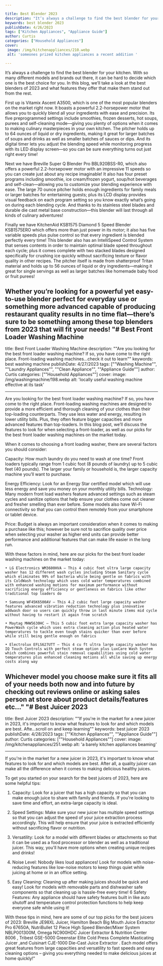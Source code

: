 ```yaml
---

title: Best Blender 2023
description: "It’s always a challenge to find the best blender for your kitchen. With so many different models and brands out there, it can be h...you wont regret reading on"
keywords: best blender 2023
publishDate: 4/26/2023
tags: ["Kitchen Appliances", "Appliance Guide"]
author: Curtis
categories: ["Household Appliances"]
cover: 
 image: /img/kitchenappliances/210.webp
 alt: 'someones prized kitchen appliances a recent addition '

---
```


It’s always a challenge to find the best blender for your kitchen. With so many different models and brands out there, it can be hard to decide which one is the best choice for you. In this blog, we’ll take a look at the best blenders of 2023 and what features they offer that make them stand out from the rest.

First up is Vitamix Ascent A3500, which is one of the most popular blenders on the market right now. It boasts a powerful 2.2-horsepower motor that allows you to quickly blend all your ingredients with ease and precision. Its five preprogrammed settings include smoothies, frozen desserts, hot soups, purees and self-cleaning mode—giving you plenty of options when it comes to making culinary masterpieces in your own kitchen. The pitcher holds up to 64 ounces of liquid or dry ingredients, making it great for larger batches of soups and drinks as well as smaller batches of sauces or dips. And its digital timer lets you adjust the blending speed while monitoring progress with its LED display screen—so you can be sure everything turns out just right every time!

Next we have Breville Super Q Blender Pro BBL920BSS-R0, which also offers a powerful 2.2-horsepower motor with an impressive 11 speeds so you can create just about any recipe imaginable! It also has four preset programs including smoothie, ice cream/frozen yogurt, soup/hot beverages and self-clean—allowing you to customize your blending experience with ease. The large 70 ounce pitcher holds enough ingredients for family meals or larger batches for entertaining guests; plus its LCD display provides visual feedback on each program setting so you know exactly what’s going on during each blending cycle. And thanks to its stainless steel blades and durable die cast metal base construction—this blender will last through all kinds of culinary adventures! 

Finally we have KitchenAid KSB1575 Diamond 5 Speed Blender KSB1575ERO which offers more than just power in its motor; it also has five variable speeds plus pulse control so that every ingredient is blended perfectly every time! This blender also has an IntelliSpeed Control System that senses contents in order to maintain optimal blade speed throughout each cycle; plus it comes complete with two stacked blades designed specifically for crushing ice quickly without sacrificing texture or flavor quality in other recipes. The pitcher itself is made from shatterproof Tritan material and holds up to 56 ounces of liquid or dry ingredients—making it great for single servings as well as larger batches like homemade baby food or fruit purees! 

Whether you’re looking for a powerful yet easy-to-use blender perfect for everyday use or something more advanced capable of producing restaurant quality results in no time flat—there’s sure to be something among these top blenders from 2023 that will fit your needs!
"# Best Front Loader Washing Machine
---

title: Best Front Loader Washing Machine
description: ""Are you looking for the best front loader washing machine? If so, you have come to the right place. Front-loading washing machines...check it out to learn""
keywords: best washing machine
publishDate: 4/27/2023
tags: [""Washing Machine"", ""Laundry Appliances"", ""Clean Appliance"", ""Appliance Guide""]
author: Curtis
categories: [""Household Appliances""]
cover: 
 image: /img/washingmachine/198.webp
 alt: 'locally useful washing machine effective at its task'

---

Are you looking for the best front loader washing machine? If so, you have come to the right place. Front-loading washing machines are designed to provide a more efficient and thorough cleaning of your clothes than their top-loading counterparts. They use less water and energy, resulting in lower utility bills. Plus, they often feature bigger capacities and more advanced features than top-loaders. In this blog post, we’ll discuss the features to look for when selecting a front-loader, as well as our picks for the best front loader washing machines on the market today.

When it comes to choosing a front loading washer, there are several factors you should consider:

Capacity: How much laundry do you need to wash at one time? Front loaders typically range from 1 cubic foot (8 pounds of laundry) up to 5 cubic feet (40 pounds). The larger your family or household is, the larger capacity machine you’ll want to purchase. 

Energy Efficiency: Look for an Energy Star certified model which will use less energy and save you money on your monthly utility bills. 
Technology: Many modern front load washers feature advanced settings such as steam cycles and sanitize options that help ensure your clothes come out cleaner and fresher smelling than ever before. Some models also have Wi-Fi connectivity so that you can control them remotely from your smartphone or tablet device. 

Price: Budget is always an important consideration when it comes to making a purchase like this; however be sure not to sacrifice quality over price when selecting your washer as higher end units can provide better performance and additional features that can make life easier in the long run. 

 With these factors in mind, here are our picks for the best front loader washing machines on the market today:

	• LG Electronics WM3600HVA – This 4 cubic foot ultra large capacity washer has 12 different wash cycles including Steam Sanitary cycle which eliminates 99% of bacteria while being gentle on fabrics with its ColdWash technology which uses cold water temperatures combined with enhanced washing motions for maximum performance without sacrificing energy efficiency or gentleness on fabrics like other traditional top loaders do 

	• Samsung WF45K6500AV – This 4.2 cubic foot large capacity washer features advanced vibration reduction technology plus innovative addwash door so users can quickly throw in last minute items mid cycle without having to restart it again from scratch 

	• Maytag MHW5630HC – This 5 cubic foot extra large capacity washer has PowerWash cycle which uses extra cleaning action plus heated water temperatures to tackle even tough stains quicker than ever before while still being gentle enough on fabrics 

	• Electrolux EFLS627UTT – This 4 cu ft ultra large capacity washer has IQ Touch Controls with perfect steam option plus LuxCare Wash System which combines powerful stain removal capabilities using cold water temperatures plus enhanced cleaning motions all while saving up energy costs along way 

 Whichever model you choose make sure it fits all of your needs both now and into future by checking out reviews online or asking sales person at store about product details/features etc…"
"# Best Juicer 2023
---

title: Best Juicer 2023
description: ""If you're in the market for a new juicer in 2023, it's important to know what features to look for and which models are best. Afte...scroll on and keep learning""
keywords: best juicer 2023
publishDate: 4/28/2023
tags: [""Kitchen Appliances"", ""Appliance Guide""]
author: Curtis
categories: [""Household Appliances""]
cover: 
 image: /img/kitchenappliances/251.webp
 alt: 'a barely kitchen appliances beaming'

---

If you're in the market for a new juicer in 2023, it's important to know what features to look for and which models are best. After all, a quality juicer can make all the difference when it comes to making delicious healthy juices. 

To get you started on your search for the best juicers of 2023, here are some helpful tips: 

1. Capacity: Look for a juicer that has a high capacity so that you can make enough juice to share with family and friends. If you're looking to save time and effort, an extra-large capacity is ideal. 

2. Speed Settings: Make sure your new juicer has multiple speed settings so that you can adjust the speed of your juice extraction process accordingly. This will help ensure that your juice is extracted efficiently without sacrificing flavor or nutrition. 

3. Versatility: Look for a model with different blades or attachments so that it can be used as a food processor or blender as well as a traditional juicer. This way, you'll have more options when creating unique recipes and drinks! 

4. Noise Level: Nobody likes loud appliances! Look for models with noise-reducing features like low-noise motors to keep things quiet while juicing at home or in an office setting. 

5. Easy Cleaning: Cleaning up after making juices should be quick and easy! Look for models with removable parts and dishwasher safe components so that cleaning up is hassle-free every time! 
 								 6 Safety Features: Any appliance should have safety features built in like auto shutoff and temperature control protection functions to help keep everyone safe while using it! 

With these tips in mind, here are some of our top picks for the best juicers of 2023: Breville JE98XL Juicer, Hamilton Beach Big Mouth Juice Extractor Pro 67650A, NutriBullet 12 Piece High Speed Blender/Mixer System NBLP001300M, Omega NC900HDC Juicer Extractor & Nutrition Center 8006 , Tribest GSE-5000 Greenstar Elite Cold Press Complete Masticating Juicer ,and Cuisinart CJE-1000 Die-Cast Juice Extractor . Each model offers great features from large capacities and versatility to fast speeds and easy cleaning options – giving you everything needed to make delicious juices at home quickly!"
